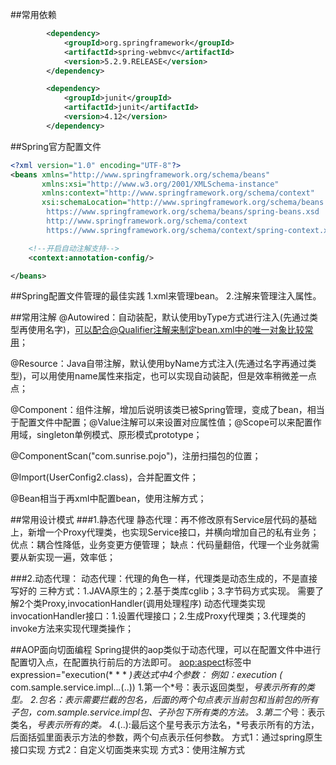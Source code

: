 ##常用依赖
```xml
        <dependency>
            <groupId>org.springframework</groupId>
            <artifactId>spring-webmvc</artifactId>
            <version>5.2.9.RELEASE</version>
        </dependency>

        <dependency>
            <groupId>junit</groupId>
            <artifactId>junit</artifactId>
            <version>4.12</version>
        </dependency>
```
##Spring官方配置文件
```xml
<?xml version="1.0" encoding="UTF-8"?>
<beans xmlns="http://www.springframework.org/schema/beans"
       xmlns:xsi="http://www.w3.org/2001/XMLSchema-instance"
       xmlns:context="http://www.springframework.org/schema/context"
       xsi:schemaLocation="http://www.springframework.org/schema/beans
        https://www.springframework.org/schema/beans/spring-beans.xsd
        http://www.springframework.org/schema/context
        https://www.springframework.org/schema/context/spring-context.xsd">

    <!--开启自动注解支持-->
    <context:annotation-config/>

</beans>
```
##Spring配置文件管理的最佳实践
1.xml来管理bean。
2.注解来管理注入属性。

##常用注解
@Autowired：自动装配，默认使用byType方式进行注入(先通过类型再使用名字)，可以配合@Qualifier注解来制定bean.xml中的唯一对象比较常用；

@Resource：Java自带注解，默认使用byName方式注入(先通过名字再通过类型)，可以用使用name属性来指定，也可以实现自动装配，但是效率稍微差一点点；

@Component：组件注解，增加后说明该类已被Spring管理，变成了bean，相当于配置文件中配置；@Value注解可以来设置对应属性值；@Scope可以来配置作用域，singleton单例模式、原形模式prototype；

@ComponentScan("com.sunrise.pojo")，注册扫描包的位置；

@Import(UserConfig2.class)，合并配置文件；

@Bean相当于再xml中配置bean，使用注解方式；

##常用设计模式
###1.静态代理
静态代理：再不修改原有Service层代码的基础上，新增一个Proxy代理类，也实现Service接口，并横向增加自己的私有业务；
优点：耦合性降低，业务变更方便管理；
缺点：代码量翻倍，代理一个业务就需要从新实现一遍，效率低；

###2.动态代理：
动态代理：代理的角色一样，代理类是动态生成的，不是直接写好的
三种方式：1.JAVA原生的；2.基于类库cglib；3.字节码方式实现。
需要了解2个类Proxy,invocationHandler(调用处理程序)
动态代理类实现invocationHandler接口：1.设置代理接口；2.生成Proxy代理类；3.代理类的invoke方法来实现代理类操作；

##AOP面向切面编程
Spring提供的aop类似于动态代理，可以在配置文件中进行配置切入点，在配置执行前后的方法即可。
<aop:aspect>标签中expression="execution(* * * *)表达式中4个参数：
例如：execution (* com.sample.service.impl..*.*(..))
1.第一个*号：表示返回类型，*号表示所有的类型。
2.包名：表示需要拦截的包名，后面的两个句点表示当前包和当前包的所有子包，com.sample.service.impl包、子孙包下所有类的方法。
3.第二个*号：表示类名，*号表示所有的类。
4.*(..):最后这个星号表示方法名，*号表示所有的方法，后面括弧里面表示方法的参数，两个句点表示任何参数。
方式1：通过spring原生接口实现
方式2：自定义切面类来实现
方式3：使用注解方式